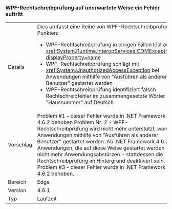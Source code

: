 ### <a name="wpf-spell-checking-fails-in-unexpected-ways"></a>WPF-Rechtschreibprüfung auf unerwartete Weise ein Fehler auftritt

|   |   |
|---|---|
|Details|Dies umfasst eine Reihe von WPF-Rechtschreibprüfung Punkten:<ul><li>WPF-Rechtschreibprüfung in einigen Fällen löst aus <xref:System.Runtime.InteropServices.COMException?displayProperty=name></li><li>WPF-Rechtschreibprüfung schlägt mit <xref:System.UnauthorizedAccessException> bei Anwendungen mithilfe von "Ausführen als anderer Benutzer" gestartet werden</li><li>WPF-Rechtschreibprüfung identifiziert falsch Rechtschreibfehler im zusammengesetzte Wörter wie "Hausnummer" auf Deutsch.</li></ul>|
|Vorschlag|Problem #1 – dieser Fehler wurde in .NET Framework 4.6.2 behoben Problem Nr. 2 - WPF-Rechtschreibprüfung wird nicht mehr unterstützt, wenn Anwendungen mithilfe von "Ausführen als anderer Benutzer" gestartet werden. Ab .NET Framework 4.6.2, Anwendungen, die auf diese Weise gestartet werden nicht mehr Anwendungsabstürzen - stattdessen die Rechtschreibprüfung im Hintergrund deaktiviert sein. Problem #3 – dieser Fehler wurde in .NET Framework 4.6.2 behoben.|
|Bereich|Edge|
|Version|4.6.1|
|Typ|Laufzeit|

